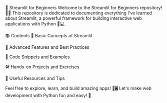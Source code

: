 🌟 Streamlit for Beginners
Welcome to the Streamlit for Beginners repository! 🚀✨
This repository is dedicated to documenting everything I've learned about Streamlit, a powerful framework for building interactive web applications with Python 🐍💻.

📚 Contents
🎯 Basic Concepts of Streamlit

🚀 Advanced Features and Best Practices

🧩 Code Snippets and Examples

🛠️ Hands-on Projects and Exercises

🔗 Useful Resources and Tips

Feel free to explore, learn, and build amazing apps! 🎨🖥️
Let's make web development with Python fun and easy! 🎉
